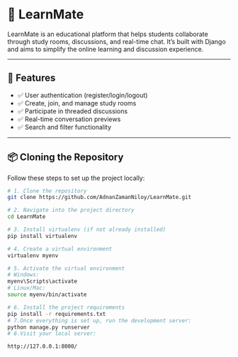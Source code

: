 # 📘 LearnMate

LearnMate is an educational platform that helps students collaborate through study rooms, discussions, and real-time chat. It’s built with Django and aims to simplify the online learning and discussion experience.

---

## 🚀 Features

- ✅ User authentication (register/login/logout)
- ✅ Create, join, and manage study rooms
- ✅ Participate in threaded discussions
- ✅ Real-time conversation previews
- ✅ Search and filter functionality

---

## 📦 Cloning the Repository

Follow these steps to set up the project locally:

```bash
# 1. Clone the repository
git clone https://github.com/AdnanZamanNiloy/LearnMate.git

# 2. Navigate into the project directory
cd LearnMate

# 3. Install virtualenv (if not already installed)
pip install virtualenv

# 4. Create a virtual environment
virtualenv myenv

# 5. Activate the virtual environment
# Windows:
myenv\Scripts\activate
# Linux/Mac:
source myenv/bin/activate

# 6. Install the project requirements
pip install -r requirements.txt
# 7.Once everything is set up, run the development server:
python manage.py runserver
# 8.Visit your local server:

http://127.0.0.1:8000/

